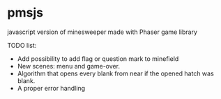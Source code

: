 # pmsjs
javascript version of minesweeper
made with Phaser game library

TODO list:
  * Add possibility to add flag or question mark to minefield
  * New scenes: menu and game-over.
  * Algorithm that opens every blank from near if the opened hatch was blank.
  * A proper error handling